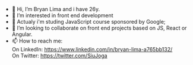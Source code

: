 - 👋 Hi, I’m Bryan Lima and i have 26y.
- 👀 I’m interested in front end development
- 🌱 Actualy i'm studing JavaScript course sponsored by Google;
- 💞️ I’m looking to collaborate on front end projects based on JS, React or Angular.
- 📫 How to reach me: <br/>
On LinkedIn: https://www.linkedin.com/in/bryan-lima-a765bb132/ <br/>
On Twitter: https://twitter.com/SiuJoga

<!---
Bryan-OLima/Bryan-OLima is a ✨ special ✨ repository because its `README.md` (this file) appears on your GitHub profile.
You can click the Preview link to take a look at your changes.
--->
